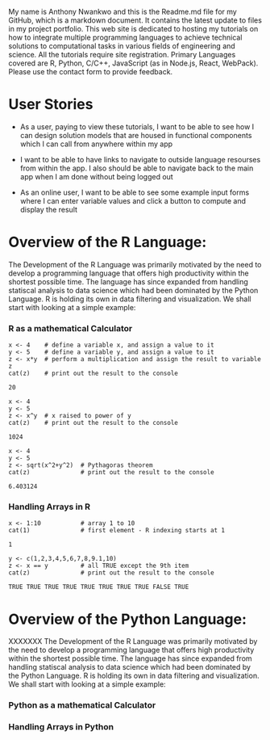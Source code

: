 My name is Anthony Nwankwo and this is the Readme.md file for my GitHub,
which is a markdown document. It contains the latest update to files in
my project portfolio. This web site is dedicated to hosting my tutorials
on how to integrate multiple programming languages to achieve technical
solutions to computational tasks in various fields of engineering and
science. All the tutorials require site registration. Primary Languages
covered are R, Python, C/C++, JavaScript (as in Node.js, React,
WebPack). Please use the contact form to provide feedback.

User Stories
============

-   As a user, paying to view these tutorials, I want to be able to see
    how I can design solution models that are housed in functional
    components which I can call from anywhere within my app

-   I want to be able to have links to navigate to outside language
    resourses from within the app. I also should be able to navigate
    back to the main app when I am done without being logged out

-   As an online user, I want to be able to see some example input forms
    where I can enter variable values and click a button to compute and
    display the result


Overview of the R Language:
===========================

The Development of the R Language was primarily motivated by the need to
develop a programming language that offers high productivity within the
shortest possible time. The language has since expanded from handling
statiscal analysis to data science which had been dominated by the
Python Language. R is holding its own in data filtering and
visualization. We shall start with looking at a simple example:

### R as a mathematical Calculator

    x <- 4    # define a variable x, and assign a value to it
    y <- 5    # define a variable y, and assign a value to it
    z <- x*y  # perform a multiplication and assign the result to variable z
    cat(z)    # print out the result to the console

    20

    x <- 4    
    y <- 5    
    z <- x^y  # x raised to power of y 
    cat(z)    # print out the result to the console

    1024

    x <- 4              
    y <- 5              
    z <- sqrt(x^2+y^2)  # Pythagoras theorem
    cat(z)              # print out the result to the console

    6.403124

### Handling Arrays in R

    x <- 1:10           # array 1 to 10
    cat(1)              # first element - R indexing starts at 1

    1

    y <- c(1,2,3,4,5,6,7,8,9.1,10) 
    z <- x == y         # all TRUE except the 9th item 
    cat(z)              # print out the result to the console

    TRUE TRUE TRUE TRUE TRUE TRUE TRUE TRUE FALSE TRUE

Overview of the Python Language:
================================

XXXXXXX The Development of the R Language was primarily motivated by the
need to develop a programming language that offers high productivity
within the shortest possible time. The language has since expanded from
handling statiscal analysis to data science which had been dominated by
the Python Language. R is holding its own in data filtering and
visualization. We shall start with looking at a simple example:

### Python as a mathematical Calculator

### Handling Arrays in Python
